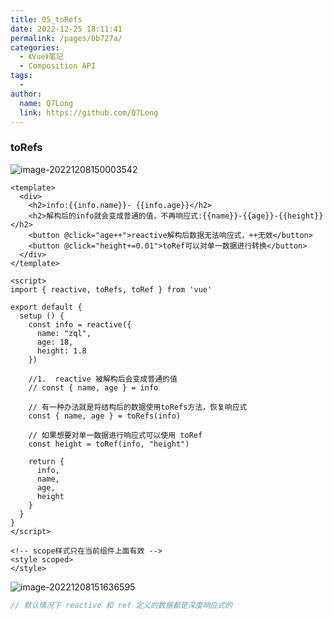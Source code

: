```yaml
---
title: 05_toRefs
date: 2022-12-25 18:11:41
permalink: /pages/0b727a/
categories:
  - 《Vue》笔记
  - Composition API
tags:
  - 
author: 
  name: Q7Long
  link: https://github.com/Q7Long
---
```

### toRefs

![image-20221208150003542](http://zql.eu5.org/images/qlBlog_images/Vue%E5%9F%BA%E7%A1%80/26_Composition%20API/05_toRefs.assets/image-20221208150003542.png)

```vue
<template>
  <div>
    <h2>info:{{info.name}}- {{info.age}}</h2>
    <h2>解构后的info就会变成普通的值，不再响应式:{{name}}-{{age}}-{{height}}</h2>
    <button @click="age++">reactive解构后数据无法响应式，++无效</button>
    <button @click="height+=0.01">toRef可以对单一数据进行转换</button>
  </div>
</template>

<script>
import { reactive, toRefs, toRef } from 'vue'

export default {
  setup () {
    const info = reactive({
      name: "zql",
      age: 18,
      height: 1.8
    })

    //1.  reactive 被解构后会变成普通的值
    // const { name, age } = info

    // 有一种办法就是将结构后的数据使用toRefs方法，恢复响应式
    const { name, age } = toRefs(info)

    // 如果想要对单一数据进行响应式可以使用 toRef
    const height = toRef(info, "height")
    
    return {
      info,
      name,
      age,
      height
    }
  }
}
</script>

<!-- scope样式只在当前组件上面有效 -->
<style scoped>
</style>
```

![image-20221208151636595](http://zql.eu5.org/images/qlBlog_images/Vue%E5%9F%BA%E7%A1%80/26_Composition%20API/05_toRefs.assets/image-20221208151636595.png)

```js
// 默认情况下 reactive 和 ref 定义的数据都是深度响应式的
```

